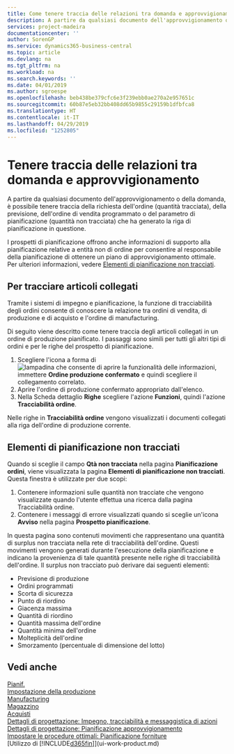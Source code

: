 ```yaml
---
title: Come tenere traccia delle relazioni tra domanda e approvvigionamento | Microsoft Docs
description: A partire da qualsiasi documento dell'approvvigionamento o della domanda, è possibile tenere traccia della richiesta dell'ordine (quantità tracciata), della previsione, dell'ordine di vendita programmato o del parametro di pianificazione (quantità non tracciata) che ha generato la riga di pianificazione in questione.
services: project-madeira
documentationcenter: ''
author: SorenGP
ms.service: dynamics365-business-central
ms.topic: article
ms.devlang: na
ms.tgt_pltfrm: na
ms.workload: na
ms.search.keywords: ''
ms.date: 04/01/2019
ms.author: sgroespe
ms.openlocfilehash: beb438be379cfc6e3f239ebb0ae270a2e957651c
ms.sourcegitcommit: 60b87e5eb32bb408dd65b9855c29159b1dfbfca8
ms.translationtype: HT
ms.contentlocale: it-IT
ms.lasthandoff: 04/29/2019
ms.locfileid: "1252805"
---
```

# <a name="track-relations-between-demand-and-supply"></a>Tenere traccia delle relazioni tra domanda e approvvigionamento
A partire da qualsiasi documento dell'approvvigionamento o della domanda, è possibile tenere traccia della richiesta dell'ordine (quantità tracciata), della previsione, dell'ordine di vendita programmato o del parametro di pianificazione (quantità non tracciata) che ha generato la riga di pianificazione in questione.

I prospetti di pianificazione offrono anche informazioni di supporto alla pianificazione relative a entità non di ordine per consentire al responsabile della pianificazione di ottenere un piano di approvvigionamento ottimale. Per ulteriori informazioni, vedere [Elementi di pianificazione non tracciati](production-how-track-demand-supply.md#untracked-planning-elements).

## <a name="to-track-linked-items"></a>Per tracciare articoli collegati
Tramite i sistemi di impegno e pianificazione, la funzione di tracciabilità degli ordini consente di conoscere la relazione tra ordini di vendita, di produzione e di acquisto e l'ordine di manufacturing.

Di seguito viene descritto come tenere traccia degli articoli collegati in un ordine di produzione pianificato. I passaggi sono simili per tutti gli altri tipi di ordini e per le righe del prospetto di pianificazione.

1. Scegliere l'icona a forma di ![lampadina che consente di aprire la funzionalità delle informazioni](media/ui-search/search_small.png "Informazioni sull'operazione che si desidera eseguire"), immettere **Ordine produzione confermato** e quindi scegliere il collegamento correlato.
2. Aprire l'ordine di produzione confermato appropriato dall'elenco.
3. Nella Scheda dettaglio **Righe** scegliere l'azione **Funzioni**, quindi l'azione **Tracciabilità ordine**.

Nelle righe in **Tracciabilità ordine** vengono visualizzati i documenti collegati alla riga dell'ordine di produzione corrente.

## <a name="untracked-planning-elements"></a>Elementi di pianificazione non tracciati
Quando si sceglie il campo **Qtà non tracciata** nella pagina **Pianificazione ordini**, viene visualizzata la pagina **Elementi di pianificazione non tracciati**. Questa finestra è utilizzate per due scopi:

1. Contenere informazioni sulle quantità non tracciate che vengono visualizzate quando l'utente effettua una ricerca dalla pagina Tracciabilità ordine.
2. Contenere i messaggi di errore visualizzati quando si sceglie un'icona **Avviso** nella pagina **Prospetto pianificazione**.

In questa pagina sono contenuti movimenti che rappresentano una quantità di surplus non tracciata nella rete di tracciabilità dell'ordine. Questi movimenti vengono generati durante l'esecuzione della pianificazione e indicano la provenienza di tale quantità presente nelle righe di tracciabilità dell'ordine. Il surplus non tracciato può derivare dai seguenti elementi:

- Previsione di produzione
- Ordini programmati
- Scorta di sicurezza
- Punto di riordino
- Giacenza massima
- Quantità di riordino
- Quantità massima dell'ordine
- Quantità minima dell'ordine
- Molteplicità dell'ordine
- Smorzamento (percentuale di dimensione del lotto)

## <a name="see-also"></a>Vedi anche  
[Pianif.](production-planning.md)   
[Impostazione della produzione](production-configure-production-processes.md)  
[Manufacturing](production-manage-manufacturing.md)    
[Magazzino](inventory-manage-inventory.md)  
[Acquisti](purchasing-manage-purchasing.md)  
[Dettagli di progettazione: Impegno, tracciabilità e messaggistica di azioni](design-details-reservation-order-tracking-and-action-messaging.md)  
[Dettagli di progettazione: Pianificazione approvvigionamento](design-details-supply-planning.md)   
[Impostare le procedure ottimali: Pianificazione forniture](setup-best-practices-supply-planning.md)  
[Utilizzo di [!INCLUDE[d365fin](includes/d365fin_md.md)]](ui-work-product.md)
